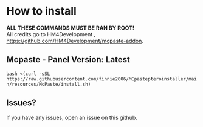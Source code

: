 # How to install
**ALL THESE COMMANDS MUST BE RAN BY ROOT!**  
All credits go to HM4Development
, https://github.com/HM4Development/mcpaste-addon.


## Mcpaste - Panel Version: Latest
`bash <(curl -sSL https://raw.githubusercontent.com/finnie2006/MCpastepteroinstaller/main/resources/McPaste/install.sh)`

## Issues?
If you have any issues, open an issue on this github.
